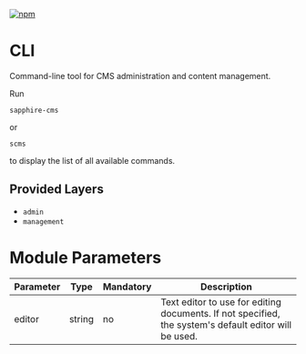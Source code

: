 [![npm](https://img.shields.io/npm/v/@sapphire-cms/cli.svg)](http://npm.im/@sapphire-cms/cli)

# CLI

Command-line tool for CMS administration and content management.

Run

```shell
sapphire-cms
```

or

```shell
scms
```

to display the list of all available commands.

## Provided Layers

- `admin`
- `management`

# Module Parameters

| Parameter | Type   | Mandatory | Description                                                                                           |
| --------- | ------ | --------- | ----------------------------------------------------------------------------------------------------- |
| editor    | string | no        | Text editor to use for editing documents. If not specified, the system's default editor will be used. |
